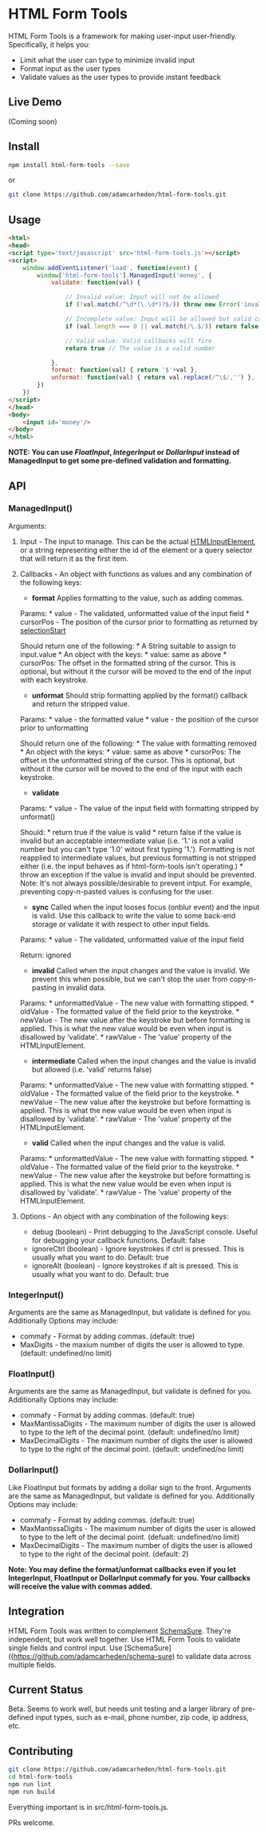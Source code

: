# HTML Form Tools

HTML Form Tools is a framework for making user-input user-friendly. Specifically, it helps you:
* Limit what the user can type to minimize invalid input
* Format input as the user types
* Validate values as the user types to provide instant feedback

## Live Demo
(Coming soon)

## Install
``` bash
npm install html-form-tools --save
```
or
``` bash
git clone https://github.com/adamcarheden/html-form-tools.git
```

## Usage

```html
<html>
<head>
<script type='text/javascript' src='html-form-tools.js'></script>
<script>
	window.addEventListener('load', function(event) {
		window['html-form-tools'].ManagedInput('money', {
			validate: function(val) {

				// Invalid value: Input will not be allowed
				if (!val.match(/^\d*(\.\d*)?$/)) throw new Error('invalid chars')

				// Incomplete value: Input will be allowed but valid callbacks won't fire
				if (val.length === 0 || val.match(/\.$/)) return false

				// Valid value: Valid callbacks will fire
				return true // The value is a valid number

			},
			format: function(val) { return '$'+val },
			unformat: function(val) { return val.replace(/^\$/,'') },
		})
	})
</script>
</head>
<body>
	<input id='money'/>
</body>
</html>
```
**NOTE: You can use _FloatInput_, _IntegerInput_ or _DollarInput_ instead of ManagedInput to get some pre-defined validation and formatting.**

## API
### ManagedInput()
Arguments:
1. Input - The input to manage. This can be the actual [HTMLInputElement](https://developer.mozilla.org/en-US/docs/Web/API/HTMLInputElement), or a string representing either the id of the element or a query selector that will return it as the first item.

2. Callbacks - An object with functions as values and any combination of the following keys:
	* **format** Applies formatting to the value, such as adding commas.

	Params:
		* value - The validated, unformatted value of the input field
		* cursorPos - The position of the cursor prior to formatting as returned by [selectionStart](https://developer.mozilla.org/en-US/docs/Mozilla/Tech/XUL/Property/selectionStart)

	Should return one of the following:
		* A String suitable to assign to input.value
		* An object with the keys:
			* value: same as above
			* cursorPos: The offset in the formatted string of the cursor. This is optional, but without it the cursor will be moved to the end of the input with each keystroke.

	* **unformat** Should strip formatting applied by the format() callback and return the stripped value.

	Params:
		* value - the formatted value
		* value - the position of the cursor prior to unformatting

	Should return one of the following:
		* The value with formatting removed
		* An object with the keys:
			* value: same as above
			* cursorPos: The offset in the unformatted string of the cursor. This is optional, but without it the cursor will be moved to the end of the input with each keystroke.

	* **validate**

	Params:
		* value - The value of the input field with formatting stripped by unformat()

	Should:
		* return true if the value is valid
		* return false if the value is invalid but an acceptable intermediate value (i.e. '1.' is not a valid number but you can't type '1.0' witout first typing '1.'). Formatting is not reapplied to intermediate values, but previous formatting is not stripped either (i.e. the input behaves as if html-form-tools isn't operating.)
		* throw an exception if the value is invalid and input should be prevented. Note: It's not always possible/desirable to prevent intput. For example, preventing copy-n-pasted values is confusing for the user.

	* **sync** Called when the input looses focus (onblur event) and the input is valid. Use this callback to write the value to some back-end storage or validate it with respect to other input fields.

	Params:
		* value - The validated, unformatted value of the input field

	Return: ignored

	* **invalid** Called when the input changes and the value is invalid. We prevent this when possible, but we can't stop the user from copy-n-pasting in invalid data.

	Params:
		* unformattedValue - The new value with formatting stipped.
		* oldValue - The formatted value of the field prior to the keystroke.
		* newValue - The new value after the keystroke but before formatting is applied. This is what the new value would be even when input is disallowed by 'validate'.
		* rawValue - The 'value' property of the HTMLInputElement.

	* **intermediate** Called when the input changes and the value is invalid but allowed (i.e. 'valid' returns false)

	Params:
		* unformattedValue - The new value with formatting stipped.
		* oldValue - The formatted value of the field prior to the keystroke.
		* newValue - The new value after the keystroke but before formatting is applied. This is what the new value would be even when input is disallowed by 'validate'.
		* rawValue - The 'value' property of the HTMLInputElement.

	* **valid** Called when the input changes and the value is valid.

	Params:
		* unformattedValue - The new value with formatting stipped.
		* oldValue - The formatted value of the field prior to the keystroke.
		* newValue - The new value after the keystroke but before formatting is applied. This is what the new value would be even when input is disallowed by 'validate'.
		* rawValue - The 'value' property of the HTMLInputElement.

3. Options - An object with any combination of the following keys:
	* debug      (boolean) - Print debugging to the JavaScript console. Useful for debugging your callback functions. Default: false
	* ignoreCtrl (boolean) - Ignore keystrokes if ctrl is pressed. This is usually what you want to do. Default: true
	* ignoreAlt  (boolean) - Ignore keystrokes if alt is pressed. This is usually what you want to do. Default: true

### IntegerInput()

Arguments are the same as ManagedInput, but validate is defined for you. Additionally Options may include:
* commafy - Format by adding commas. (default: true)
* MaxDigits - the maxium number of digits the user is allowed to type. (default: undefined/no limit)

### FloatInput()

Arguments are the same as ManagedInput, but validate is defined for you. Additionally Options may include:
* commafy - Format by adding commas. (default: true)
* MaxMantissaDigits - The maximum number of digits the user is allowed to type to the left of the decimal point. (default: undefined/no limit)
* MaxDecimalDigits - The maximum number of digits the user is allowed to type to the right of the decimal point. (default: undefined/no limit)

### DollarInput()
Like FloatInput but formats by adding a dollar sign to the front. Arguments are the same as ManagedInput, but validate is defined for you. Additionally Options may include:
* commafy - Format by adding commas. (default: true)
* MaxMantissaDigits - The maximum number of digits the user is allowed to type to the left of the decimal point. (defualt: undefined/no limit)
* MaxDecimalDigits - The maximum number of digits the user is allowed to type to the right of the decimal point. (default: 2)

__Note: You may define the format/unformat callbacks even if you let IntegerInput, FloatInput or DollarInput commafy for you. Your callbacks will receive the value with commas added.__

##  Integration
HTML Form Tools was written to complement [SchemaSure](https://github.com/adamcarheden/schema-sure). They're independent, but work well together. Use HTML Form Tools to validate single fields and control input. Use [SchemaSure]((https://github.com/adamcarheden/schema-sure) to validate data across multiple fields.

## Current Status
Beta. Seems to work well, but needs unit testing and a larger library of pre-defined input types, such as e-mail, phone number, zip code, ip address, etc.

## Contributing 
``` bash
git clone https://github.com/adamcarheden/html-form-tools.git
cd html-form-tools
npm run lint
npm run build
```
Everything important is in src/html-form-tools.js.

PRs welcome.

